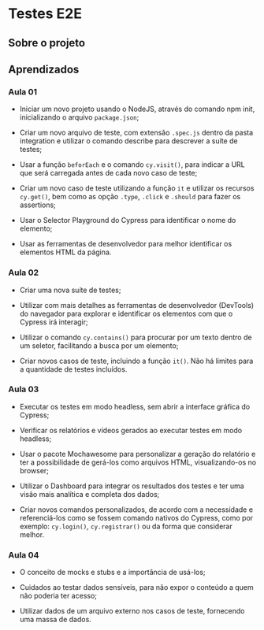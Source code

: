 # Testes E2E

## Sobre o projeto

## Aprendizados

### Aula 01 

- Iniciar um novo projeto usando o NodeJS, através do comando npm init, inicializando o arquivo `package.json`;

- Criar um novo arquivo de teste, com extensão `.spec.js` dentro da pasta integration e utilizar o comando describe para descrever a suíte de testes;

- Usar a função `beforEach` e o comando `cy.visit()`, para indicar a URL que será carregada antes de cada novo caso de teste;

- Criar um novo caso de teste utilizando a função `it` e utilizar os recursos `cy.get()`, bem como as opção `.type`, `.click` e `.should` para fazer os assertions;

- Usar o Selector Playground do Cypress para identificar o nome do elemento;

- Usar as ferramentas de desenvolvedor para melhor identificar os elementos HTML da página.

### Aula 02

- Criar uma nova suíte de testes;

- Utilizar com mais detalhes as ferramentas de desenvolvedor (DevTools) do navegador para explorar e identificar os elementos com que o Cypress irá interagir;

- Utilizar o comando `cy.contains()` para procurar por um texto dentro de um seletor, facilitando a busca por um elemento;

- Criar novos casos de teste, incluindo a função `it()`. Não há limites para a quantidade de testes incluídos.

### Aula 03

- Executar os testes em modo headless, sem abrir a interface gráfica do Cypress;

- Verificar os relatórios e vídeos gerados ao executar testes em modo headless;

- Usar o pacote Mochawesome para personalizar a geração do relatório e ter a possibilidade de gerá-los como arquivos HTML, visualizando-os no browser;

- Utilizar o Dashboard para integrar os resultados dos testes e ter uma visão mais analítica e completa dos dados;

- Criar novos comandos personalizados, de acordo com a necessidade e referenciá-los como se fossem comando nativos do Cypress, como por exemplo: `cy.login()`, `cy.registrar()` ou da forma que considerar melhor.

### Aula 04

- O conceito de mocks e stubs e a importância de usá-los;

- Cuidados ao testar dados sensíveis, para não expor o conteúdo a quem não poderia ter acesso;

- Utilizar dados de um arquivo externo nos casos de teste, fornecendo uma massa de dados.
